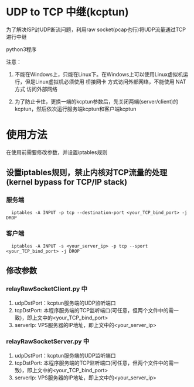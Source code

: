 # UDP to TCP 中继(kcptun)

为了解决ISP封UDP断流问题，利用raw socket(pcap也行)将UDP流量通过TCP进行中继

python3程序

注意：

  1. 不能在Windows上，只能在Linux下。在Windows上可以使用Linux虚拟机运行，但是Linux虚拟机必须使用 桥接网卡 方式访问外部网络，不能使用 NAT方式 访问外部网络

  2. 为了防止卡住，更换一端的kcptun参数后，先关闭两端(server/client)的kcptun，然后依次运行服务端kcptun和客户端kcptun

# 使用方法

在使用前需要修改参数，并设置iptables规则

## 设置iptables规则，禁止内核对TCP流量的处理(kernel bypass for TCP/IP stack)

### 服务端

      iptables -A INPUT -p tcp --destination-port <your_TCP_bind_port> -j DROP

### 客户端

      iptables -A INPUT -s <your_server_ip> -p tcp --sport <your_TCP_bind_port> -j DROP

## 修改参数
### relayRawSocketClient.py 中

  1. udpDstPort：kcptun服务端的UDP监听端口
  2. tcpDstPort: 本程序服务端的TCP监听端口(可任意，但两个文件中的需一致)，即上文中的<your_TCP_bind_port>
  3. serverIp: VPS服务器的IP地址，即上文中的<your_server_ip>

### relayRawSocketServer.py 中

  1. udpDstPort：kcptun服务端的UDP监听端口
  2. tcpDstPort: 本程序服务端的TCP监听端口(可任意，但两个文件中的需一致)，即上文中的<your_TCP_bind_port>
  3. serverIp: VPS服务器的IP地址，即上文中的<your_server_ip>
